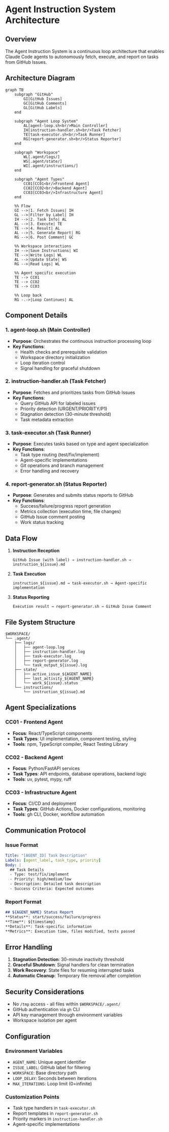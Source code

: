 # Agent Instruction System Architecture

## Overview

The Agent Instruction System is a continuous loop architecture that enables Claude Code agents to autonomously fetch, execute, and report on tasks from GitHub Issues.

## Architecture Diagram

```mermaid
graph TB
    subgraph "GitHub"
        GI[GitHub Issues]
        GC[GitHub Comments]
        GL[GitHub Labels]
    end
    
    subgraph "Agent Loop System"
        AL[agent-loop.sh<br/>Main Controller]
        IH[instruction-handler.sh<br/>Task Fetcher]
        TE[task-executor.sh<br/>Task Runner]
        RG[report-generator.sh<br/>Status Reporter]
    end
    
    subgraph "Workspace"
        WL[.agent/logs/]
        WS[.agent/state/]
        WI[.agent/instructions/]
    end
    
    subgraph "Agent Types"
        CC01[CC01<br/>Frontend Agent]
        CC02[CC02<br/>Backend Agent]
        CC03[CC03<br/>Infrastructure Agent]
    end
    
    %% Flow
    GI -->|1. Fetch Issues| IH
    GL -->|Filter by Label| IH
    IH -->|2. Task Info| AL
    AL -->|3. Execute| TE
    TE -->|4. Result| AL
    AL -->|5. Generate Report| RG
    RG -->|6. Post Comment| GC
    
    %% Workspace interactions
    IH -->|Save Instructions| WI
    TE -->|Write Logs| WL
    AL -->|Update State| WS
    RG -->|Read Logs| WL
    
    %% Agent specific execution
    TE --> CC01
    TE --> CC02
    TE --> CC03
    
    %% Loop back
    RG -.->|Loop Continues| AL
```

## Component Details

### 1. agent-loop.sh (Main Controller)
- **Purpose**: Orchestrates the continuous instruction processing loop
- **Key Functions**:
  - Health checks and prerequisite validation
  - Workspace directory initialization
  - Loop iteration control
  - Signal handling for graceful shutdown

### 2. instruction-handler.sh (Task Fetcher)
- **Purpose**: Fetches and prioritizes tasks from GitHub Issues
- **Key Functions**:
  - Query GitHub API for labeled issues
  - Priority detection (URGENT/PRIORITY/P1)
  - Stagnation detection (30-minute threshold)
  - Task metadata extraction

### 3. task-executor.sh (Task Runner)
- **Purpose**: Executes tasks based on type and agent specialization
- **Key Functions**:
  - Task type routing (test/fix/implement)
  - Agent-specific implementations
  - Git operations and branch management
  - Error handling and recovery

### 4. report-generator.sh (Status Reporter)
- **Purpose**: Generates and submits status reports to GitHub
- **Key Functions**:
  - Success/failure/progress report generation
  - Metrics collection (execution time, file changes)
  - GitHub Issue comment posting
  - Work status tracking

## Data Flow

1. **Instruction Reception**
   ```
   GitHub Issue (with label) → instruction-handler.sh → instruction_${issue}.md
   ```

2. **Task Execution**
   ```
   instruction_${issue}.md → task-executor.sh → Agent-specific implementation
   ```

3. **Status Reporting**
   ```
   Execution result → report-generator.sh → GitHub Issue Comment
   ```

## File System Structure

```
$WORKSPACE/
└── .agent/
    ├── logs/
    │   ├── agent-loop.log
    │   ├── instruction-handler.log
    │   ├── task-executor.log
    │   ├── report-generator.log
    │   └── task_output_${issue}.log
    ├── state/
    │   ├── active_issue_${AGENT_NAME}
    │   ├── last_activity_${AGENT_NAME}
    │   └── work_${issue}.status
    └── instructions/
        └── instruction_${issue}.md
```

## Agent Specializations

### CC01 - Frontend Agent
- **Focus**: React/TypeScript components
- **Task Types**: UI implementation, component testing, styling
- **Tools**: npm, TypeScript compiler, React Testing Library

### CC02 - Backend Agent
- **Focus**: Python/FastAPI services
- **Task Types**: API endpoints, database operations, backend logic
- **Tools**: uv, pytest, mypy, ruff

### CC03 - Infrastructure Agent
- **Focus**: CI/CD and deployment
- **Task Types**: GitHub Actions, Docker configurations, monitoring
- **Tools**: gh CLI, Docker, workflow automation

## Communication Protocol

### Issue Format
```yaml
Title: "[AGENT_ID] Task Description"
Labels: [agent_label, task_type, priority]
Body: |
  ## Task Details
  - Type: test/fix/implement
  - Priority: high/medium/low
  - Description: Detailed task description
  - Success Criteria: Expected outcomes
```

### Report Format
```markdown
## ${AGENT_NAME} Status Report
**Status**: start/success/failure/progress
**Time**: ${timestamp}
**Details**: Task-specific information
**Metrics**: Execution time, files modified, tests passed
```

## Error Handling

1. **Stagnation Detection**: 30-minute inactivity threshold
2. **Graceful Shutdown**: Signal handlers for clean termination
3. **Work Recovery**: State files for resuming interrupted tasks
4. **Automatic Cleanup**: Temporary file removal after completion

## Security Considerations

- No `/tmp` access - all files within `$WORKSPACE/.agent/`
- GitHub authentication via `gh` CLI
- API key management through environment variables
- Workspace isolation per agent

## Configuration

### Environment Variables
- `AGENT_NAME`: Unique agent identifier
- `ISSUE_LABEL`: GitHub label for filtering
- `WORKSPACE`: Base directory path
- `LOOP_DELAY`: Seconds between iterations
- `MAX_ITERATIONS`: Loop limit (0=infinite)

### Customization Points
- Task type handlers in `task-executor.sh`
- Report templates in `report-generator.sh`
- Priority markers in `instruction-handler.sh`
- Agent-specific implementations